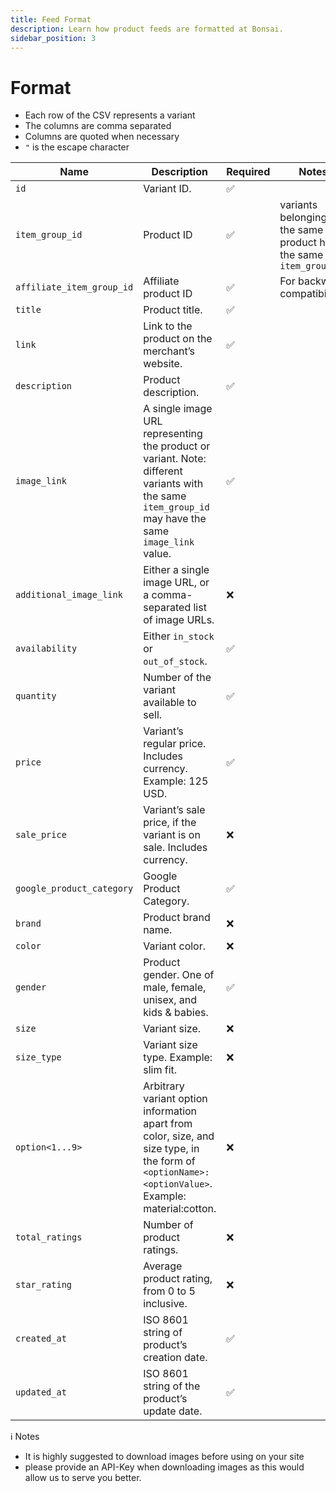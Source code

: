 ```yaml
---
title: Feed Format
description: Learn how product feeds are formatted at Bonsai.
sidebar_position: 3
---
```


# Format

- Each row of the CSV represents a variant
- The columns are comma separated
- Columns are quoted when necessary
- `"` is the escape character

Name | Description | Required | Notes
---------|----------|---------|-------
`id` | Variant ID. | ✅ |
`item_group_id` | Product ID | ✅ | variants belonging to the same product have the same `item_group_id`
`affiliate_item_group_id` | Affiliate product ID | ✅ | For backward compatibility
`title` | Product title. | ✅ |
`link` | Link to the product on the merchant’s website. | ✅ |
`description` | Product description. | ✅ |
`image_link` | A single image URL representing the product or variant. Note: different variants with the same `item_group_id` may have the same `image_link` value. | ✅ |
`additional_image_link` | Either a single image URL, or a comma-separated list of image URLs. | ❌ |
`availability` | Either `in_stock` or `out_of_stock`. | ✅ |
`quantity` | Number of the variant available to sell. | ✅ |
`price` | Variant’s regular price. Includes currency. Example: 125 USD. | ✅ |
`sale_price` | Variant’s sale price, if the variant is on sale. Includes currency. | ❌ |
`google_product_category` | Google Product Category. | ✅ |
`brand` | Product brand name. | ❌ |
`color` | Variant color. | ❌ |
`gender` | Product gender. One of male, female, unisex, and kids & babies. | ✅ |
`size` | Variant size. | ❌ |
`size_type` | Variant size type. Example: slim fit. | ❌ |
`option<1...9>` | Arbitrary variant option information apart from color, size, and size type, in the form of `<optionName>:<optionValue>`. Example: material:cotton. | ❌ |
`total_ratings` | Number of product ratings. | ❌ |
`star_rating` | Average product rating, from 0 to 5 inclusive. | ❌ |
`created_at` | ISO 8601 string of product’s creation date. | ✅ |
`updated_at` | ISO 8601 string of the product’s update date. | ✅ |

ℹ️ Notes

- It is highly suggested to download images before using on your site
- please provide an API-Key when downloading images as this would allow us to serve you better.
